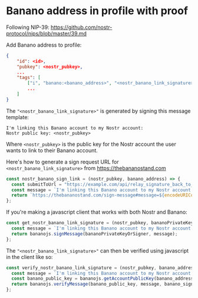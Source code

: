# Banano address in profile with proof

Following NIP-39:
https://github.com/nostr-protocol/nips/blob/master/39.md

Add Banano address to profile:
```json
{
    "id": <id>,
    "pubkey": <nostr_pubkey>,
    ...
    "tags": [
        ["i", "banano:<banano_address>", "<nostr_banano_link_signature>"],
        ...
    ]
}
```

The `"<nostr_banano_link_signature>"` is generated by signing this message template:
```
I'm linking this Banano account to my Nostr account:
Nostr public key: <nostr_pubkey>
```
Where `<nostr_pubkey>` is the public key for the Nostr account the user wants to link to their Banano account.

Here's how to generate a sign request URL for `<nostr_banano_link_signature>` from https://thebananostand.com
```js
const nostr_banano_sign_link = (nostr_pubkey, banano_address) => {
  const submitToUrl = "https://example.com/api/relay_signature_back_to_nostr_client";
  const message = `I'm linking this Banano account to my Nostr account:\nNostr public key: ${nostr_pubkey}`;
  return `https://thebananostand.com/sign-message#message=${encodeURIComponent(message)}&url=${encodeURIComponent(submitToUrl)}`;
};
```

If you're making a javascript client that works with both Nostr and Banano:
```js
const get_nostr_banano_link_signature = (nostr_pubkey, bananoPrivateKeyOrSigner) => {
  const message = `I'm linking this Banano account to my Nostr account:\nNostr public key: ${nostr_pubkey}`;
  return bananojs.signMessage(bananoPrivateKeyOrSigner, message);
};
```

The `"<nostr_banano_link_signature>"` can then be verified using javascript in the client like so:
```js
const verify_nostr_banano_link_signature = (nostr_pubkey, banano_address, nostr_banano_link_signature) => {
  const message = `I'm linking this Banano account to my Nostr account:\nNostr public key: ${nostr_pubkey}`;
  const banano_public_key = bananojs.getAccountPublicKey(banano_address);
  return bananojs.verifyMessage(banano_public_key, message, banano_signature);
};
```
